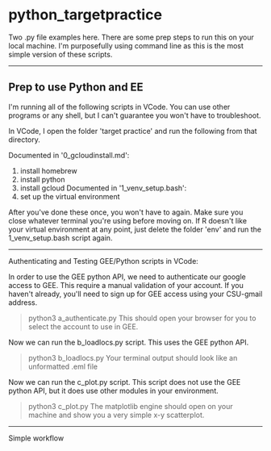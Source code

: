# python_targetpractice

Two .py file examples here. There are some prep steps to run this on your local machine. I'm purposefully using command line as this is the most simple version of these scripts.

---
## Prep to use Python and EE

I'm running all of the following scripts in VCode. You can use other programs or any shell, but I can't guarantee you won't have to troubleshoot.

In VCode, I open the folder 'target practice' and run the following from that directory.

Documented in '0_gcloudinstall.md':
1) install homebrew 
2) install python
3) install gcloud
Documented in '1_venv_setup.bash':
4) set up the virtual environment

After you've done these once, you won't have to again. Make sure you close whatever terminal you're using before moving on. If R doesn't like your virtual environment at any point, just delete the folder 'env' and run the 1_venv_setup.bash script again.

---

Authenticating and Testing GEE/Python scripts in VCode:

In order to use the GEE python API, we need to authenticate our google access to GEE. This require a manual validation of your account. If you haven't already, you'll need to sign up for GEE access using your CSU-gmail address.
> python3 a_authenticate.py
This should open your browser for you to select the account to use in GEE. 

Now we can run the b_loadlocs.py script. This uses the GEE python API.
> python3 b_loadlocs.py
Your terminal output should look like an unformatted .eml file

Now we can run the c_plot.py script. This script does not use the GEE python API, but it does use other modules in your environment. 
> python3 c_plot.py
The matplotlib engine should open on your machine and show you a very simple x-y scatterplot. 

---

Simple <targets> workflow
